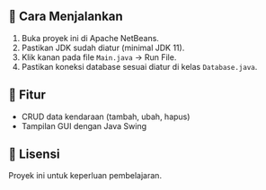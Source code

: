 
## 🚀 Cara Menjalankan

1. Buka proyek ini di Apache NetBeans.
2. Pastikan JDK sudah diatur (minimal JDK 11).
3. Klik kanan pada file `Main.java` → Run File.
4. Pastikan koneksi database sesuai diatur di kelas `Database.java`.

## 📌 Fitur

- CRUD data kendaraan (tambah, ubah, hapus)
- Tampilan GUI dengan Java Swing

## 📝 Lisensi

Proyek ini untuk keperluan pembelajaran.
